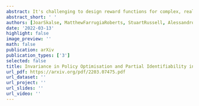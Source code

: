 ```yaml
---
abstract: It's challenging to design reward functions for complex, real-world tasks. Reward learning lets one instead infer reward functions from data.  However, multiple reward functions often fit the data equally well, even in the infinite-data limit.  Prior work often considers reward functions to be uniquely recoverable, by imposing additional assumptions on data sources. By contrast, we formally characterise the partial identifiability of popular data sources, including demonstrations and trajectory preferences, under multiple com- mon sets of assumptions. We analyse the impact of this partial identifiability on downstream tasks such as policy optimisation, including under changes in environment dynamics. We unify our results in a framework for comparing data sources and downstream tasks by their invariances, with implications for the design and selection of data sources for reward learning. 
abstract_short: ' '
authors: [JoarSkalse, MatthewFarrugiaRoberts, StuartRussell, AlessandroAbate, AdamGleave]
date: '2022-03-13'
highlight: false
image_preview: ''
math: false
publication: arXiv 
publication_types: ['3']
selected: false
title: Invariance in Policy Optimisation and Partial Identifiability in Reward Learning
url_pdf: https://arxiv.org/pdf/2203.07475.pdf
url_dataset: ''
url_project: ''
url_slides: '' 
url_video: ''
---
```


